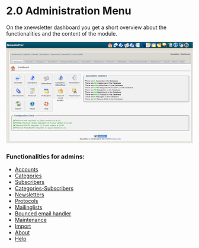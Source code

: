 # 2.0 Administration Menu

On the xnewsletter dashboard you get a short overview about the functionalities and the content of the module.

![](admin_en.PNG)



### Functionalities for admins:
* [Accounts](book/accounts.md)
* [Categories](book/categories.md)
* [Subscribers](book/subscribers.md)
* [Categories-Subscribers](book/categories-subscribers.md)
* [Newsletters](book/attachments.md)
* [Protocols](book/protocols.md)
* [Mailinglists](book/mailinglists.md)
* [Bounced email handler](book/bounced_email_handler.md)
* [Maintenance](book/maintenance.md)
* [Import](book/import.md)
* [About](book/about.md)
* [Help](book/help.md)